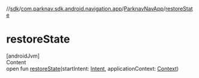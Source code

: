 //[sdk](../../../index.md)/[com.parknav.sdk.android.navigation.app](../index.md)/[ParknavNavApp](index.md)/[restoreState](restore-state.md)



# restoreState  
[androidJvm]  
Content  
open fun [restoreState](restore-state.md)(startIntent: [Intent](https://developer.android.com/reference/kotlin/android/content/Intent.html), applicationContext: [Context](https://developer.android.com/reference/kotlin/android/content/Context.html))  



